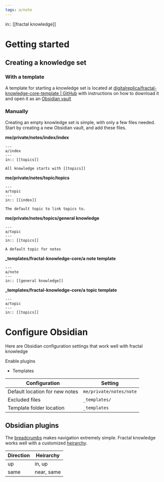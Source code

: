```yaml
---
tags: a/note
---
```

in:: [[fractal knowledge]]

# Getting started
## Creating a knowledge set
### With a template
A template for starting a knowledge set is located at [digitalreplica/fractal-knowledge-core-template |  GitHub](https://github.com/digitalreplica/fractal-knowledge-core-template) with instructions on how to download it and open it as an [Obsidian vault](https://help.obsidian.md/User+interface/Vault+switcher#Create+new+vaults)

### Manually
Creating an empty knowledge set is simple, with only a few files needed. Start by creating a new Obsidian vault, and add these files.

**me/private/notes/index/index**
```
---
a/index
---
in:: [[topics]]

All knowledge starts with [[topics]]
```

**me/private/notes/topic/topics**
```
---
a/topic
---
in:: [[index]]

The default topic to link topics to.
```

**me/private/notes/topics/general knowledge**
```
---
a/topic
---
in:: [[topics]]

A default topic for notes
```

**_templates/fractal-knowledge-core/a note template**
```
---
a/note
---
in:: [[general knowledge]]
```

**_templates/fractal-knowledge-core/a topic template**
```
---
a/topic
---
in:: [[topics]]
```

# Configure Obsidian
Here are Obsidian configuration settings that work well with fractal knowledge

Enable plugins
- Templates

Configuration | Setting
--- | ---
Default location for new notes | `me/private/notes/note`
Excluded files | `_templates/`
Template folder location | `_templates`

## Obsidian plugins
 The [breadcrumbs](https://breadcrumbs-wiki.onrender.com/docs/Home) makes navigation extremely simple. Fractal knowledge works well with a customized [heirarchy](https://breadcrumbs-wiki.onrender.com/docs/Getting%20Started/Hierarchies).

Direction | Heirarchy
--- | ---
up | in, up
same | near, same
